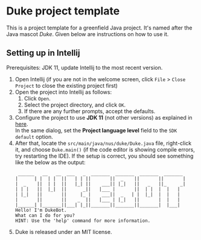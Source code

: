 # Duke project template

This is a project template for a greenfield Java project. It's named after the Java mascot _Duke_. Given below are instructions on how to use it.

## Setting up in Intellij

Prerequisites: JDK 11, update Intellij to the most recent version.

1. Open Intellij (if you are not in the welcome screen, click `File` > `Close Project` to close the existing project first)
1. Open the project into Intellij as follows:
   1. Click `Open`.
   1. Select the project directory, and click `OK`.
   1. If there are any further prompts, accept the defaults.
1. Configure the project to use **JDK 11** (not other versions) as explained in [here](https://www.jetbrains.com/help/idea/sdk.html#set-up-jdk).<br>
   In the same dialog, set the **Project language level** field to the `SDK default` option.
3. After that, locate the `src/main/java/nus/duke/Duke.java` file, right-click it, and choose `Duke.main()` (if the code editor is showing compile errors, try restarting the IDE). If the setup is correct, you should see something like the below as the output:
   ```
    ______   __   __  ___   _  _______  _______  _______  _______ 
   |      | |  | |  ||   | | ||       ||  _    ||       ||       |
   |  _    ||  | |  ||   |_| ||    ___|| |_|   ||   _   ||_     _|
   | | |   ||  |_|  ||      _||   |___ |       ||  | |  |  |   |  
   | |_|   ||       ||     |_ |    ___||  _   | |  |_|  |  |   |  
   |       ||       ||    _  ||   |___ | |_|   ||       |  |   |  
   |______| |_______||___| |_||_______||_______||_______|  |___|  
   Hello! I'm DukeBot.
   What can I do for you?
   HINT: Use the 'help' command for more information.
   ```
4. Duke is released under an MIT license.
